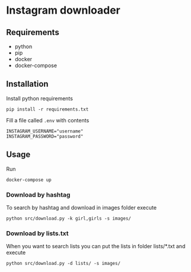 # Instagram downloader

## Requirements

- python
- pip
- docker
- docker-compose

## Installation

Install python requirements

```
pip install -r requirements.txt
```

Fill a file called `.env` with contents

```
INSTAGRAM_USERNAME="username"
INSTAGRAM_PASSWORD="password"
```

## Usage

Run

```
docker-compose up
```

### Download by hashtag

To search by hashtag and download in images folder execute

```
python src/download.py -k girl,girls -s images/
```

### Download by lists.txt

When you want to search lists you can put the lists in folder lists/*.txt and execute


```
python src/download.py -d lists/ -s images/
```